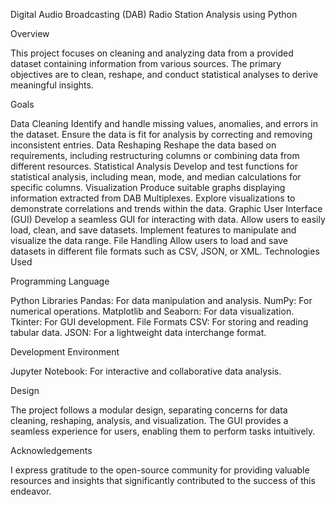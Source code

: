 Digital Audio Broadcasting (DAB) Radio Station Analysis using Python

Overview

This project focuses on cleaning and analyzing data from a provided dataset containing information from various sources. The primary objectives are to clean, reshape, and conduct statistical analyses to derive meaningful insights.

Goals

Data Cleaning
Identify and handle missing values, anomalies, and errors in the dataset.
Ensure the data is fit for analysis by correcting and removing inconsistent entries.
Data Reshaping
Reshape the data based on requirements, including restructuring columns or combining data from different resources.
Statistical Analysis
Develop and test functions for statistical analysis, including mean, mode, and median calculations for specific columns.
Visualization
Produce suitable graphs displaying information extracted from DAB Multiplexes.
Explore visualizations to demonstrate correlations and trends within the data.
Graphic User Interface (GUI)
Develop a seamless GUI for interacting with data.
Allow users to easily load, clean, and save datasets.
Implement features to manipulate and visualize the data range.
File Handling
Allow users to load and save datasets in different file formats such as CSV, JSON, or XML.
Technologies Used

Programming Language

Python
Libraries
Pandas: For data manipulation and analysis.
NumPy: For numerical operations.
Matplotlib and Seaborn: For data visualization.
Tkinter: For GUI development.
File Formats
CSV: For storing and reading tabular data.
JSON: For a lightweight data interchange format.

Development Environment

Jupyter Notebook: For interactive and collaborative data analysis.

Design

The project follows a modular design, separating concerns for data cleaning, reshaping, analysis, and visualization. The GUI provides a seamless experience for users, enabling them to perform tasks intuitively.

Acknowledgements

I express gratitude to the open-source community for providing valuable resources and insights that significantly contributed to the success of this endeavor.
